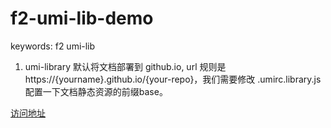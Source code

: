 # f2-umi-lib-demo

keywords: f2 umi-lib
1. umi-library 默认将文档部署到 github.io, url 规则是 https://{yourname}.github.io/{your-repo}，我们需要修改 .umirc.library.js 配置一下文档静态资源的前缀base。

[访问地址](https://xueyang996.github.io/f2-umi-lib-demo/)